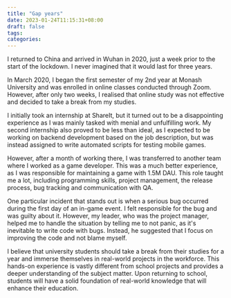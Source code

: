 ```yaml
---
title: "Gap years"
date: 2023-01-24T11:15:31+08:00
draft: false
tags:
categories:
---
```


I returned to China and arrived in Wuhan in 2020, just a week prior to the start of the lockdown. I never imagined that it would last for three years.

In March 2020, I began the first semester of my 2nd year at Monash University and was enrolled in online classes conducted through Zoom. However, after only two weeks, I realised that online study was not effective and decided to take a break from my studies.

I initially took an internship at ShareIt, but it turned out to be a disappointing experience as I was mainly tasked with menial and unfulfilling work. My second internship also proved to be less than ideal, as I expected to be working on backend development based on the job description, but was instead assigned to write automated scripts for testing mobile games.

However, after a month of working there, I was transferred to another team where I worked as a game developer. This was a much better experience, as I was responsible for maintaining a game with 1.5M DAU. This role taught me a lot, including programming skills, project management, the release process, bug tracking and communication with QA.

One particular incident that stands out is when a serious bug occurred during the first day of an in-game event. I felt responsible for the bug and was guilty about it. However, my leader, who was the project manager, helped me to handle the situation by telling me to not panic, as it's inevitable to write code with bugs. Instead, he suggested that I focus on improving the code and not blame myself.

I believe that university students should take a break from their studies for a year and immerse themselves in real-world projects in the workforce. This hands-on experience is vastly different from school projects and provides a deeper understanding of the subject matter. Upon returning to school, students will have a solid foundation of real-world knowledge that will enhance their education.
